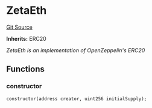 # ZetaEth
[Git Source](https://github.com/zeta-chain/protocol-contracts/blob/main/v2/v2/v2/v2/v2/v2/v2/v2/v2/v2/v2/v2/v2/v2/v2/contracts/evm/legacy/Zeta.eth.sol)

**Inherits:**
ERC20

*ZetaEth is an implementation of OpenZeppelin's ERC20*


## Functions
### constructor


```solidity
constructor(address creator, uint256 initialSupply);
```

